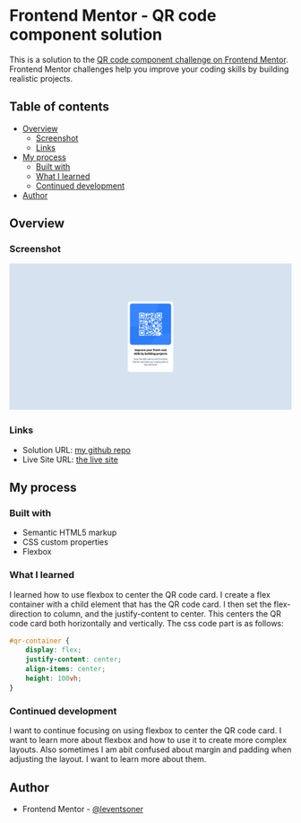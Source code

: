 # Frontend Mentor - QR code component solution

This is a solution to the [QR code component challenge on Frontend Mentor](https://www.frontendmentor.io/challenges/qr-code-component-iux_sIO_H). Frontend Mentor challenges help you improve your coding skills by building realistic projects. 

## Table of contents

- [Overview](#overview)
  - [Screenshot](#screenshot)
  - [Links](#links)
- [My process](#my-process)
  - [Built with](#built-with)
  - [What I learned](#what-i-learned)
  - [Continued development](#continued-development)
- [Author](#author)


## Overview

### Screenshot

![](images/Screenshot-QRComponent.png)


### Links

- Solution URL: [my github repo](https://github.com/leventsoner/git-test)
- Live Site URL: [the live site](https://leventsoner.github.io/git-test/)

## My process

### Built with

- Semantic HTML5 markup
- CSS custom properties
- Flexbox

### What I learned

I learned how to use flexbox to center the QR code card. I create a flex container with a child element that has the QR code card. I then set the flex-direction to column, and the justify-content to center. This centers the QR code card both horizontally and vertically.
The css code part is as follows:

```css
#qr-container {
    display: flex;
    justify-content: center;
    align-items: center;
    height: 100vh;    
}
```

### Continued development

I want to continue focusing on using flexbox to center the QR code card. I want to learn more about flexbox and how to use it to create more complex layouts. Also sometimes I am abit confused about margin and padding when adjusting the layout. I want to learn more about them.


## Author

- Frontend Mentor - [@leventsoner](https://www.frontendmentor.io/profile/leventsoner)



